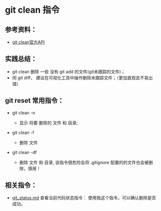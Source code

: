 # git clean 指令

## 参考资料：
* [git clean官方API](https://git-scm.com/docs/git-clean)

## 实践总结：
* git clean 删除 一些 没有 git add 的文件(git未跟踪的文件)；
* 同 git diff， 建议在可视化工具中操作删除未跟踪文件；（更加直观且不易出错）

## git reset 常用指令：
* git clean -n
	* 显示 将要 删除的 文件 和  目录;

* git clean -f
	* 删除 文件

* git clean -df
	* 删除 文件 和 目录, 该指令很危险会将 .gitignore 配置的的文件也会被删除，慎用！

## 相关指令：
* [git_status.md](https://github.com/wteam-xq/testGit/blob/master/learn_log/git_status.md)  查看当前代码状态指令： 使用我这个指令，可以确认删除是否成功。
